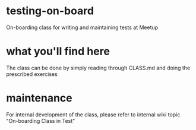 # testing-on-board
On-boarding class for writing and maintaining tests at Meetup

# what you'll find here
The class can be done by simply reading through CLASS.md and doing the prescribed exercises

# maintenance
For internal development of the class, please refer to internal wiki topic "On-boarding Class in Test"
